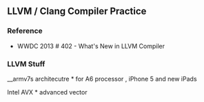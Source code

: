 ## LLVM / Clang Compiler Practice 


### Reference 

* WWDC 2013 # 402 - What's New in LLVM Compiler 




### LLVM Stuff

__armv7s architecutre
    * for A6 processor , iPhone 5 and new iPads

Intel AVX
    * advanced vector

